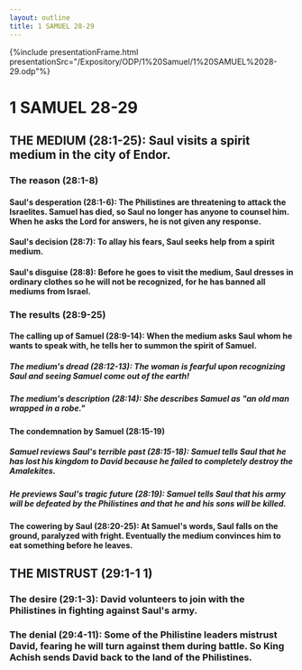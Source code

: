 ```yaml
---
layout: outline
title: 1 SAMUEL 28-29
---
```

{%include presentationFrame.html presentationSrc="/Expository/ODP/1%20Samuel/1%20SAMUEL%2028-29.odp"%}

# 1 SAMUEL 28-29 
## THE MEDIUM (28:1-25): Saul visits a spirit medium in the city of Endor. 
###  The reason (28:1-8) 
####  Saul\'s desperation (28:1-6): The Philistines are threatening to attack the Israelites. Samuel has died, so Saul no longer has anyone to counsel him. When he asks the Lord for answers, he is not given any response. 
####  Saul\'s decision (28:7): To allay his fears, Saul seeks help from a spirit medium. 
####  Saul\'s disguise (28:8): Before he goes to visit the medium, Saul dresses in ordinary clothes so he will not be recognized, for he has banned all mediums from Israel. 
###  The results (28:9-25) 
####  The calling up of Samuel (28:9-14): When the medium asks Saul whom he wants to speak with, he tells her to summon the spirit of Samuel. 
#####  The medium\'s dread (28:12-13): The woman is fearful upon recognizing Saul and seeing Samuel come out of the earth! 
#####  The medium\'s description (28:14): She describes Samuel as \"an old man wrapped in a robe.\" 
####  The condemnation by Samuel (28:15-19) 
#####  Samuel reviews Saul\'s terrible past (28:15-18): Samuel tells Saul that he has lost his kingdom to David because he failed to completely destroy the Amalekites. 
#####  He previews Saul\'s tragic future (28:19): Samuel tells Saul that his army will be defeated by the Philistines and that he and his sons will be killed. 
####  The cowering by Saul (28:20-25): At Samuel\'s words, Saul falls on the ground, paralyzed with fright. Eventually the medium convinces him to eat something before he leaves. 
## THE MISTRUST (29:1-1 1) 
###  The desire (29:1-3): David volunteers to join with the Philistines in fighting against Saul\'s army. 
###  The denial (29:4-11): Some of the Philistine leaders mistrust David, fearing he will turn against them during battle. So King Achish sends David back to the land of the Philistines. 
